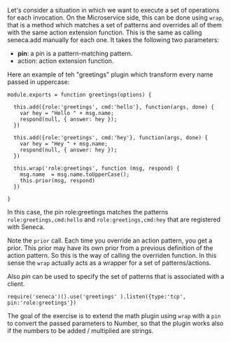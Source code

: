 Let's consider a situation in which we want to execute a set of operations
for each invocation. On the Microservice side, this can be done using `wrap`,
that is a method which  matches a set of patterns and overrides all of them with
the same action extension function.  This is the same as calling seneca.add manually for each one. It takes the following two parameters:

* **pin**: a pin is a pattern-matching pattern.
* action: action extension function.

Here an example of teh "greetings" plugin
which transform every name passed in uppercase:

```
module.exports = function greetings(options) {

  this.add({role:'greetings', cmd:'hello'}, function(args, done) {
    var hey = "Hello " + msg.name;
    respond(null, { answer: hey });
  })

  this.add({role:'greetings', cmd:'hey'}, function(args, done) {
    var hey = "Hey " + msg.name;
    respond(null, { answer: hey });
  })

  this.wrap('role:greetings', function (msg, respond) {
    msg.name  = msg.name.toUpperCase();
    this.prior(msg, respond)
  })

}
```

In this case, the pin role:greetings matches the patterns `role:greetings,cmd:hello`
and `role:greetings,cmd:hey` that are registered with Seneca.

Note the `prior` call.  Each time you override an action pattern, you get a prior.
This prior may have its own prior from a previous definition of the action pattern.
So this is the way of calling the overriden function. In this sense the `wrap`
actually acts as a wrapper for a set of patterns/actions.

Also *pin* can be used to specify the set of patterns that is associated with a client.
```
require('seneca')().use('greetings' ).listen({type:'tcp', pin:'role:greetings'})
```

The goal of the exercise is to extend the math plugin using `wrap` with a `pin`
to convert the passed parameters to Number, so that the plugin works also if
the numbers to be added / multiplied are strings.
